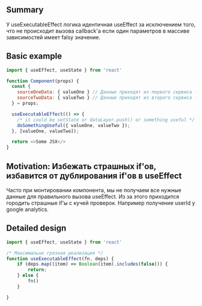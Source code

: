 ## Summary

У useExecutableEffect логика идентичная useEffect за исключением того, что
не происходит вызова callback'а если один параметров в массиве зависимостей имеет
falsy значениe.

## Basic example

```js
import { useEffect, useState } from 'react'

function Component(props) {
  const {
    sourceOneData: { valueOne } // Данные приходят из первого сервиса (GA)
    sourceTwoData: { valueTwo } // Данные приходят из второго сервиса (dataData)
  } = props;

  useExecutableEffect(() => {
    /* it could be setState or dataLayer.push() or something useful */
    doSomethingUseful({ valueOne, valueTwo });
  }, [valueOne, valueTwo]);

  return <>Some JSX</>
}
```

## Motivation: Избежать страшных if'ов, избавится от дублирования if'ов в useEffect

Часто при монтировании компонента, мы не получаем все нужные данные для правильного
вызова useEffect. Из за этого приходится городить страшные if'ы c кучей проверок.
Например получение userId у google analytics.

## Detailed design

```js
import { useEffect, useState } from 'react'

/* Максимально грязная реализация */
function useExecutableEffect(fn, deps) {
	if (deps.map((item) => Boolean(item).includes(false))) {
		return;
	} else {
		fn()
	}

}
```
